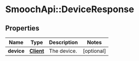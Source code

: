 # SmoochApi::DeviceResponse

## Properties
Name | Type | Description | Notes
------------ | ------------- | ------------- | -------------
**device** | [**Client**](Client.md) | The device. | [optional] 


